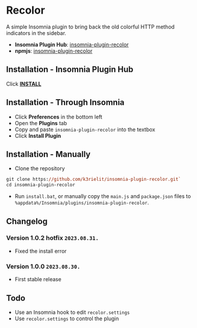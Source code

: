 # Recolor

A simple Insomnia plugin to bring back the old colorful HTTP method indicators in the sidebar.

- **Insomnia Plugin Hub**: [insomnia-plugin-recolor](https://insomnia.rest/plugins/insomnia-plugin-recolor)
- **npmjs**: [insomnia-plugin-recolor](https://www.npmjs.com/package/insomnia-plugin-recolor)

## Installation - Insomnia Plugin Hub

Click **[INSTALL](insomnia://plugins/install?name=insomnia-plugin-recolor)**

## Installation - Through Insomnia

- Click **Preferences** in the bottom left
- Open the **Plugins** tab
- Copy and paste `insomnia-plugin-recolor` into the textbox
- Click **Install Plugin**

## Installation - Manually

- Clone the repository

```ps
git clone https://github.com/k3rielit/insomnia-plugin-recolor.git`
cd insomnia-plugin-recolor
```

- Run `install.bat`, or manually copy the `main.js` and `package.json` files to `%appdata%/Insomnia/plugins/insomnia-plugin-recolor`.

## Changelog

### Version 1.0.2 hotfix `2023.08.31.`

- Fixed the install error

### Version 1.0.0 `2023.08.30.`

- First stable release

## Todo

- Use an Insomnia hook to edit `recolor.settings`
- Use `recolor.settings` to control the plugin
